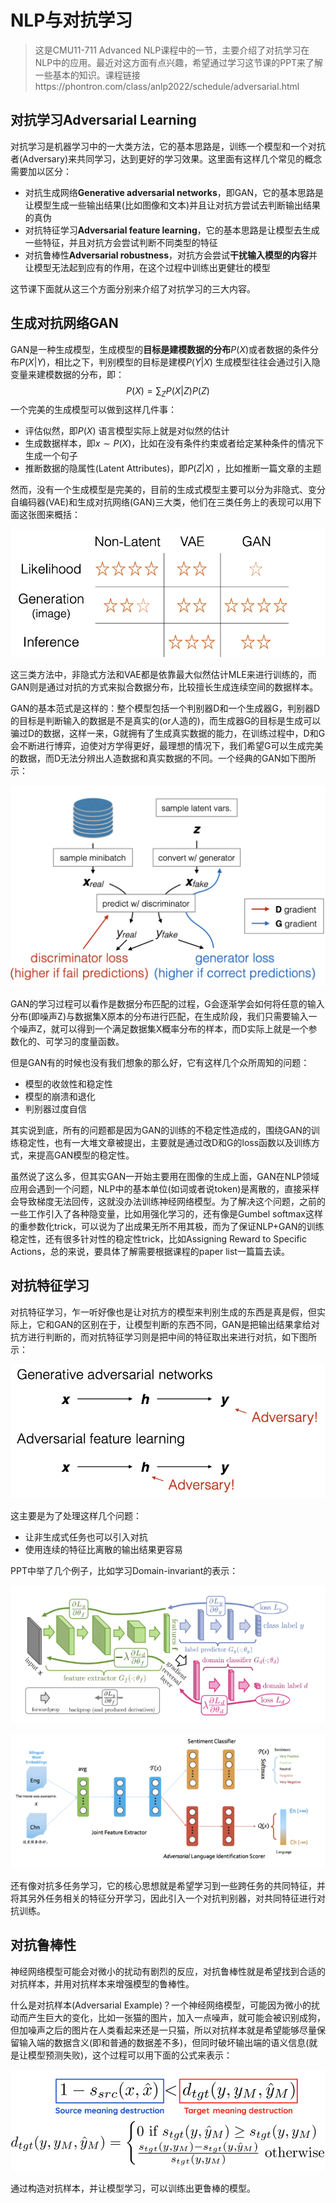 # NLP与对抗学习

> 这是CMU11-711 Advanced NLP课程中的一节，主要介绍了对抗学习在NLP中的应用。最近对这方面有点兴趣，希望通过学习这节课的PPT来了解一些基本的知识。课程链接https://phontron.com/class/anlp2022/schedule/adversarial.html

## 对抗学习Adversarial Learning

对抗学习是机器学习中的一大类方法，它的基本思路是，训练一个模型和一个对抗者(Adversary)来共同学习，达到更好的学习效果。这里面有这样几个常见的概念需要加以区分：

- 对抗生成网络**Generative adversarial networks**，即GAN，它的基本思路是让模型生成一些输出结果(比如图像和文本)并且让对抗方尝试去判断输出结果的真伪
- 对抗特征学习**Adversarial feature learning**，它的基本思路是让模型去生成一些特征，并且对抗方会尝试判断不同类型的特征
- 对抗鲁棒性**Adversarial robustness**，对抗方会尝试**干扰输入模型的内容**并让模型无法起到应有的作用，在这个过程中训练出更健壮的模型

这节课下面就从这三个方面分别来介绍了对抗学习的三大内容。

## 生成对抗网络GAN

GAN是一种生成模型，生成模型的**目标是建模数据的分布**$P(X)$或者数据的条件分布$P(X|Y)$，相比之下，判别模型的目标是建模$P(Y|X)$ 生成模型往往会通过引入隐变量来建模数据的分布，即：
$$
P(X)=\sum_{Z}P(X|Z)P(Z)
$$
一个完美的生成模型可以做到这样几件事：

- 评估似然，即$P(X)$ 语言模型实际上就是对似然的估计
- 生成数据样本，即$x\sim P(X)$，比如在没有条件约束或者给定某种条件的情况下生成一个句子
- 推断数据的隐属性(Latent Attributes)，即$P(Z|X)$ ，比如推断一篇文章的主题

然而，没有一个生成模型是完美的，目前的生成式模型主要可以分为非隐式、变分自编码器(VAE)和生成对抗网络(GAN)三大类，他们在三类任务上的表现可以用下面这张图来概括：

![image-20221120171033667](static/image-20221120171033667.png)

这三类方法中，非隐式方法和VAE都是依靠最大似然估计MLE来进行训练的，而GAN则是通过对抗的方式来拟合数据分布，比较擅长生成连续空间的数据样本。

GAN的基本范式是这样的：整个模型包括一个判别器D和一个生成器G，判别器D的目标是判断输入的数据是不是真实的(or人造的)，而生成器G的目标是生成可以骗过D的数据，这样一来，G就拥有了生成真实数据的能力，在训练过程中，D和G会不断进行博弈，迫使对方学得更好，最理想的情况下，我们希望G可以生成完美的数据，而D无法分辨出人造数据和真实数据的不同。一个经典的GAN如下图所示：

![image-20221120171557920](static/image-20221120171557920.png)

GAN的学习过程可以看作是数据分布匹配的过程，G会逐渐学会如何将任意的输入分布(即噪声Z)与数据集X原本的分布进行匹配，在生成阶段，我们只需要输入一个噪声Z，就可以得到一个满足数据集X概率分布的样本，而D实际上就是一个参数化的、可学习的度量函数。

但是GAN有的时候也没有我们想象的那么好，它有这样几个众所周知的问题：

- 模型的收敛性和稳定性
- 模型的崩溃和退化
- 判别器过度自信

其实说到底，所有的问题都是因为GAN的训练的不稳定性造成的，围绕GAN的训练稳定性，也有一大堆文章被提出，主要就是通过改D和G的loss函数以及训练方式，来提高GAN模型的稳定性。

虽然说了这么多，但其实GAN一开始主要用在图像的生成上面，GAN在NLP领域应用会遇到一个问题，NLP中的基本单位(如词或者说token)是离散的，直接采样会导致梯度无法回传，这就没办法训练神经网络模型。为了解决这个问题，之前的一些工作引入了各种隐变量，比如用强化学习的，还有像是Gumbel softmax这样的重参数化trick，可以说为了出成果无所不用其极，而为了保证NLP+GAN的训练稳定性，还有很多针对性的稳定性trick，比如Assigning Reward to Specific Actions，总的来说，要具体了解需要根据课程的paper list一篇篇去读。

## 对抗特征学习

对抗特征学习，乍一听好像也是让对抗方的模型来判别生成的东西是真是假，但实际上，它和GAN的区别在于，让模型判断的东西不同，GAN是把输出结果拿给对抗方进行判断的，而对抗特征学习则是把中间的特征取出来进行对抗，如下图所示：

![image-20221120174026252](static/image-20221120174026252.png)

这主要是为了处理这样几个问题：

- 让非生成式任务也可以引入对抗
- 使用连续的特征比离散的输出结果更容易

PPT中举了几个例子，比如学习Domain-invariant的表示：

![image-20221120174222165](static/image-20221120174222165.png)

![image-20221120174247105](static/image-20221120174247105.png)

还有像对抗多任务学习，它的核心思想就是希望学习到一些跨任务的共同特征，并将其另外任务相关的特征分开学习，因此引入一个对抗判别器，对共同特征进行对抗训练。

## 对抗鲁棒性

神经网络模型可能会对微小的扰动有剧烈的反应，对抗鲁棒性就是希望找到合适的对抗样本，并用对抗样本来增强模型的鲁棒性。

什么是对抗样本(Adversarial Example)？一个神经网络模型，可能因为微小的扰动而产生巨大的变化，比如一张猫的图片，加入一点噪声，就可能会被识别成狗，但加噪声之后的图片在人类看起来还是一只猫，所以对抗样本就是希望能够尽量保留输入端的数据含义(即和普通的数据差不多)，但同时破坏输出端的语义信息(就是让模型预测失败)，这个过程可以用下面的公式来表示：

![image-20221120213401084](static/image-20221120213401084.png)

通过构造对抗样本，并让模型学习，可以训练出更鲁棒的模型。